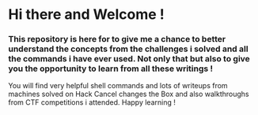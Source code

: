 # Hi there and Welcome ! 
### This repository is here for to give me a chance to better understand the concepts from the challenges i solved and all the commands i have ever used. Not only that but also to give you the opportunity to learn from all these writings ! 
You will find very helpful shell commands and lots of writeups from machines solved on Hack      Cancel changes
 the Box and also walkthroughs from CTF competitions i attended.
Happy learning !
